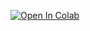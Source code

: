 [![Open In Colab](https://colab.research.google.com/assets/colab-badge.svg)](https://colab.research.google.com/github/memray/OpenNMT-kpg-release/blob/master/examples/wikibart_inference.ipynb)
